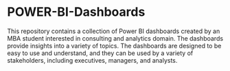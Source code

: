 # POWER-BI-Dashboards
This repository contains a collection of Power BI dashboards created by an MBA student interested in consulting and analytics domain. The dashboards provide insights into a variety of topics. The dashboards are designed to be easy to use and understand, and they can be used by a variety of stakeholders, including executives, managers, and analysts.
